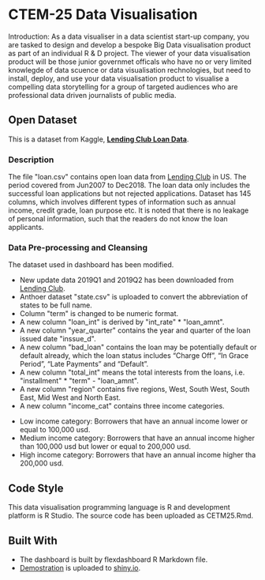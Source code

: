 # CTEM-25 Data Visualisation

Introduction: As a data visualiser in a data scientist start-up company, you are tasked to design and develop a bespoke Big Data visualisation product as part of an individual R & D project. 
The viewer of your data visualisation product will be those junior governmet officals who have no or very limited knowlegde of data scuence or data visualisation rechnologies, but need to install, deploy, and use your data visualisation product to visualise a compelling data storytelling for a group of targeted audiences who are professional data driven journalists of public media.

## Open Dataset
This is a dataset from Kaggle, [**Lending Club Loan Data**](https://www.kaggle.com/wendykan/lending-club-loan-data).

### Description
The file "loan.csv" contains open loan data from [Lending Club](https://www.lendingclub.com/company/about-us) in US. 
The period covered from Jun2007 to Dec2018. The loan data only includes the successful loan applications but not rejected applications. 
Dataset has 145 columns, which involves different types of information such as annual income, credit grade, loan purpose etc. 
It is noted that there is no leakage of personal information, such that the readers do not know the loan applicants. 

### Data Pre-processing and Cleansing
The dataset used in dashboard has been modified.

* New update data 2019Q1 and 2019Q2 has been downloaded from [Lending Club](https://www.lendingclub.com/company/about-us).
* Anthoer dataset "state.csv" is uploaded to convert the abbreviation of states to be full name.
* Column "term" is changed to be numeric format.
* A new column "loan_int" is derived by "int_rate" * "loan_amnt".
* A new column "year_quarter" contains the year and quarter of the loan issued date "inssue_d".
* A new column "bad_loan" contains the loan may be potentially default or default already, which the loan status includes “Charge Off”, “In Grace Period”, “Late Payments” and “Default”.
* A new column "total_int" means the total interests from the loans, i.e. "installment" * "term" - "loan_amnt".
* A new column "region" contains five regions, West, South West, South East, Mid West and North East.
* A new column "income_cat" contains three income categories.
- Low income category: Borrowers that have an annual income lower or equal to 100,000 usd.
- Medium income category: Borrowers that have an annual income higher than 100,000 usd but lower or equal to 200,000 usd.
- High income category: Borrowers that have an annual income higher tha 200,000 usd.

## Code Style 
This data visualisation programming language is R and development platform is R Studio. The source code has been uploaded as CETM25.Rmd. 

## Built With
* The dashboard is built by flexdashboard R Markdown file. 
* [Demostration](https://chris-yeung.shinyapps.io/CETM25/) is uploaded to [shiny.io](https://www.shinyapps.io/).  
